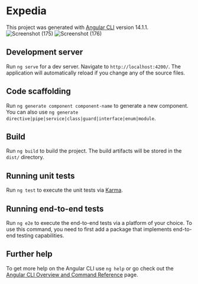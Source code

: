 # Expedia

This project was generated with [Angular CLI](https://github.com/angular/angular-cli) version 14.1.1.
![Screenshot (175)](https://user-images.githubusercontent.com/68148139/189572007-d23f9582-ae82-4266-8420-7ed328d84d32.png)
![Screenshot (176)](https://user-images.githubusercontent.com/68148139/189572041-2e9d6cc3-352a-45cd-9cb2-d8fb2761d130.png)

## Development server

Run `ng serve` for a dev server. Navigate to `http://localhost:4200/`. The application will automatically reload if you change any of the source files.

## Code scaffolding

Run `ng generate component component-name` to generate a new component. You can also use `ng generate directive|pipe|service|class|guard|interface|enum|module`.

## Build

Run `ng build` to build the project. The build artifacts will be stored in the `dist/` directory.

## Running unit tests

Run `ng test` to execute the unit tests via [Karma](https://karma-runner.github.io).

## Running end-to-end tests

Run `ng e2e` to execute the end-to-end tests via a platform of your choice. To use this command, you need to first add a package that implements end-to-end testing capabilities.

## Further help

To get more help on the Angular CLI use `ng help` or go check out the [Angular CLI Overview and Command Reference](https://angular.io/cli) page.
